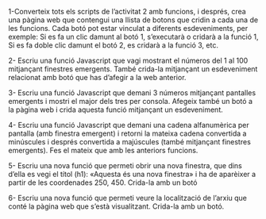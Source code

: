 1-Converteix tots els scripts de l’activitat 2 amb funcions, i després, crea una pàgina web
que contengui una llista de botons que cridin a cada una de les funcions. Cada botó pot
estar vinculat a diferents esdeveniments, per exemple: Si es fa un clic damunt al botó 1,
s’executarà o cridarà a la funció 1, Si es fa doble clic damunt el botó 2, es cridarà a la
funció 3, etc.

2- Escriu una funció Javascript que vagi mostrant el números del 1 al 100 mitjançant
finestres emergents. També crida-la mitjançant un esdeveniment relacionat amb botó que
has d’afegir a la web anterior.

3- Escriu una funció Javascript que demani 3 números mitjançant pantalles emergents i
mostri el major dels tres per consola. Afegeix també un botó a la pàgina web i crida
aquesta funció mitjançant un esdeveniment.

4- Escriu una funció Javascript que demani una cadena alfanumèrica per pantalla (amb
finestra emergent) i retorni la mateixa cadena convertida a minúscules i després
convertida a majúscules (també mitjançant finestres emergents). Fes el mateix que amb
les anteriors funcions.

5- Escriu una nova funció que permeti obrir una nova finestra, que dins d’ella es vegi el
títol (h1): «Aquesta és una nova finestra» i ha de aparèixer a partir de les coordenades
250, 450. Crida-la amb un botó

6- Escriu una nova funció que permeti veure la localització de l’arxiu que conté la pàgina
web que s’està visualitzant. Crida-la amb un botó.
